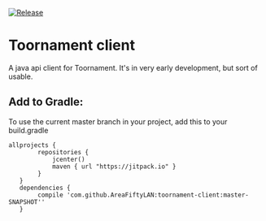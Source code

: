 [![Release](https://jitpack.io/v/AreaFiftyLAN/toornament-client.svg)](https://jitpack.io/AreaFiftyLAN/toornament-client)
# Toornament client

A java api client for Toornament. It's in very early development, but sort of usable. 


## Add to Gradle:
To use the current master branch in your project, add this to your build.gradle
```
allprojects {
        repositories {
            jcenter()
            maven { url "https://jitpack.io" }
        }
   }
   dependencies {
        compile 'com.github.AreaFiftyLAN:toornament-client:master-SNAPSHOT''
   }
```
